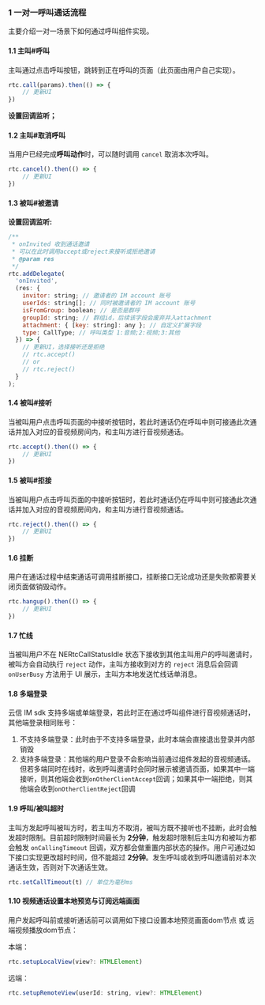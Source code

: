 ### 1 一对一呼叫通话流程

主要介绍一对一场景下如何通过呼叫组件实现。

#### 1.1 主叫#呼叫

主叫通过点击呼叫按钮，跳转到正在呼叫的页面（此页面由用户自己实现）。

```js
rtc.call(params).then(() => {
    // 更新UI
})
```

**设置回调监听；**

#### 1.2 <span id='caller_cancel'>主叫#取消呼叫</span>

当用户已经完成**呼叫动作**时，可以随时调用 `cancel` 取消本次呼叫。

```js
rtc.cancel().then(() => {
    // 更新UI
})
```

#### 1.3 被叫#被邀请

**设置回调监听:**

```js
/**
 * onInvited 收到通话邀请
 * 可以在此时调用accept或reject来接听或拒绝邀请
 * @param res
 */
rtc.addDelegate(
  'onInvited',
  (res: {
    invitor: string; // 邀请者的 IM account 账号
    userIds: string[]; // 同时被邀请者的 IM account 账号
    isFromGroup: boolean; // 是否是群呼
    groupId: string; // 群组id，后续该字段会废弃并入attachment
    attachment: { [key: string]: any }; // 自定义扩展字段
    type: CallType; // 呼叫类型 1:音频;2:视频;3:其他
  }) => {
    // 更新UI，选择接听还是拒绝
    // rtc.accept()
    // or
    // rtc.reject()
  }
);
```

#### 1.4 <span id='called_accept'>被叫#接听</span>

当被叫用户点击呼叫页面的中接听按钮时，若此时通话仍在呼叫中则可接通此次通话并加入对应的音视频房间内，和主叫方进行音视频通话。

```js
rtc.accept().then(() => {
    // 更新UI
})
```

#### 1.5 <span id='called_reject'>被叫#拒接</span>

当被叫用户点击呼叫页面的中接听按钮时，若此时通话仍在呼叫中则可接通此次通话并加入对应的音视频房间内，和主叫方进行音视频通话。

```js
rtc.reject().then(() => {
    // 更新UI
})
```

#### 1.6 <span id='p2p_hangup'>挂断</span>

用户在通话过程中结束通话可调用挂断接口，挂断接口无论成功还是失败都需要关闭页面做销毁动作。

```js
rtc.hangup().then(() => {
    // 更新UI
})
```

#### 1.7 忙线

当被叫用户不在 NERtcCallStatusIdle 状态下接收到其他主叫用户的呼叫邀请时，被叫方会自动执行 `reject` 动作，主叫方接收到对方的 `reject` 消息后会回调 `onUserBusy` 方法用于 UI 展示，主叫方本地发送忙线话单消息。

#### 1.8 多端登录

云信 IM sdk 支持多端或单端登录，若此时正在通过呼叫组件进行音视频通话时，其他端登录相同账号：

1. 不支持多端登录：此时由于不支持多端登录，此时本端会直接退出登录并内部销毁
2. 支持多端登录：其他端的用户登录不会影响当前通过组件发起的音视频通话。但若多端同时在线时，收到呼叫邀请时会同时展示被邀请页面，如果其中一端接听，则其他端会收到`onOtherClientAccept`回调；如果其中一端拒绝，则其他端会收到`onOtherClientReject`回调

#### 1.9 呼叫/被叫超时

主叫方发起呼叫被叫方时，若主叫方不取消，被叫方既不接听也不挂断，此时会触发超时限制。目前超时限制时间最长为 **2分钟**，触发超时限制后主叫方和被叫方都会触发 `onCallingTimeout` 回调，双方都会做重置内部状态的操作。用户可通过如下接口实现更改超时时间，但不能超过 **2分钟**。发生呼叫或收到呼叫邀请前对本次通话生效，否则对下次通话生效。

```js
rtc.setCallTimeout(t) // 单位为毫秒ms
```

#### 1.10 <span id='p2p_videoview'>视频通话设置本地预览与订阅远端画面</span>

用户发起呼叫前或接听通话前可以调用如下接口设置本地预览画面dom节点 或 远端视频播放dom节点：

本端：
```js
rtc.setupLocalView(view?: HTMLElement)
```

远端：
```js
rtc.setupRemoteView(userId: string, view?: HTMLElement)
```
